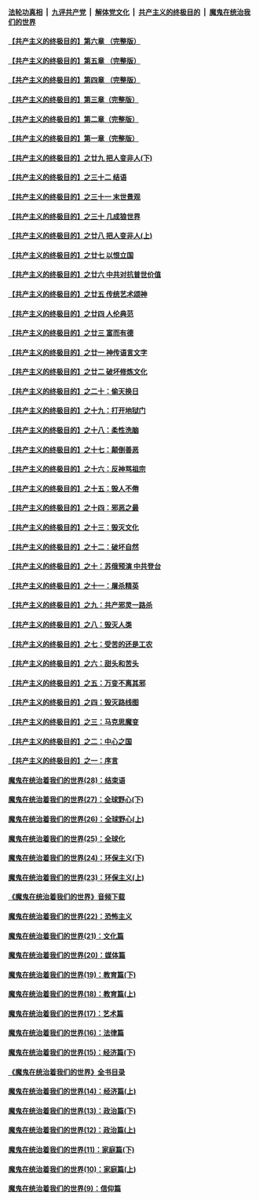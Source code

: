 ####  [法轮功真相](../../../../basic/blob/master/README.md?t=07070031) &nbsp;|&nbsp; [九评共产党](../../../../9ping.md/blob/master/README.md?t=07070031) &nbsp;|&nbsp; [解体党文化](../../../../jtdwh.md/blob/master/README.md?t=07070031)  &nbsp;|&nbsp; [共产主义的终极目的](../../../../gczydzjmd.md/blob/master/README.md?t=07070031) &nbsp;|&nbsp; [魔鬼在统治我们的世界](../../../../mgztzwmdsj.md/blob/master/README.md?t=07070031) 

#### [【共产主义的终极目的】第六章 （完整版）](../pages/nsc422/n11428913.md?t=07070031) 

#### [【共产主义的终极目的】第五章 （完整版）](../pages/nsc422/n11428912.md?t=07070031) 

#### [【共产主义的终极目的】第四章 （完整版）](../pages/nsc422/n11428907.md?t=07070031) 

#### [【共产主义的终极目的】第三章（完整版）](../pages/nsc422/n11428848.md?t=07070031) 

#### [【共产主义的终极目的】第二章（完整版）](../pages/nsc422/n11428831.md?t=07070031) 

#### [【共产主义的终极目的】第一章（完整版）](../pages/nsc422/n11417651.md?t=07070031) 

#### [【共产主义的终极目的】之廿九 把人变非人(下)](../pages/nsc422/n11344140.md?t=07070031) 

#### [【共产主义的终极目的】之三十二 结语](../pages/nsc422/n11360535.md?t=07070031) 

#### [【共产主义的终极目的】之三十一 末世景观](../pages/nsc422/n11351129.md?t=07070031) 

#### [【共产主义的终极目的】之三十 几成狼世界](../pages/nsc422/n11348280.md?t=07070031) 

#### [【共产主义的终极目的】之廿八 把人变非人(上)](../pages/nsc422/n11340492.md?t=07070031) 

#### [【共产主义的终极目的】之廿七 以恨立国](../pages/nsc422/n11336944.md?t=07070031) 

#### [【共产主义的终极目的】之廿六 中共对抗普世价值](../pages/nsc422/n11324785.md?t=07070031) 

#### [【共产主义的终极目的】之廿五 传统艺术颂神](../pages/nsc422/n11296396.md?t=07070031) 

#### [【共产主义的终极目的】之廿四 人伦典范](../pages/nsc422/n11296397.md?t=07070031) 

#### [【共产主义的终极目的】之廿三 富而有德](../pages/nsc422/n11283598.md?t=07070031) 

#### [【共产主义的终极目的】之廿一 神传语言文字](../pages/nsc422/n11263265.md?t=07070031) 

#### [【共产主义的终极目的】之廿二 破坏修炼文化](../pages/nsc422/n11245728.md?t=07070031) 

#### [【共产主义的终极目的】之二十：偷天换日](../pages/nsc422/n11238846.md?t=07070031) 

#### [【共产主义的终极目的】之十九：打开地狱门](../pages/nsc422/n11206376.md?t=07070031) 

#### [【共产主义的终极目的】之十八：柔性洗脑](../pages/nsc422/n11199994.md?t=07070031) 

#### [【共产主义的终极目的】之十七：颠倒善恶](../pages/nsc422/n11179782.md?t=07070031) 

#### [【共产主义的终极目的】之十六：反神骂祖宗](../pages/nsc422/n11166798.md?t=07070031) 

#### [【共产主义的终极目的】之十五：毁人不倦](../pages/nsc422/n11166792.md?t=07070031) 

#### [【共产主义的终极目的】之十四：邪恶之最](../pages/nsc422/n11150249.md?t=07070031) 

#### [【共产主义的终极目的】之十三：毁灭文化](../pages/nsc422/n11135227.md?t=07070031) 

#### [【共产主义的终极目的】之十二：破坏自然](../pages/nsc422/n11135214.md?t=07070031) 

#### [【共产主义的终极目的】之十：苏俄预演 中共登台](../pages/nsc422/n11118424.md?t=07070031) 

#### [【共产主义的终极目的】之十一：屠杀精英](../pages/nsc422/n11118442.md?t=07070031) 

#### [【共产主义的终极目的】之九：共产邪灵一路杀](../pages/nsc422/n11114139.md?t=07070031) 

#### [【共产主义的终极目的】之八：毁灭人类](../pages/nsc422/n11108503.md?t=07070031) 

#### [【共产主义的终极目的】之七：受苦的还是工农](../pages/nsc422/n11101809.md?t=07070031) 

#### [【共产主义的终极目的】之六：甜头和苦头](../pages/nsc422/n11096971.md?t=07070031) 

#### [【共产主义的终极目的】之五：万变不离其邪](../pages/nsc422/n11091285.md?t=07070031) 

#### [【共产主义的终极目的】之四：毁灭路线图](../pages/nsc422/n11086284.md?t=07070031) 

#### [【共产主义的终极目的】之三：马克思魔变](../pages/nsc422/n11061941.md?t=07070031) 

#### [【共产主义的终极目的】之二：中心之国](../pages/nsc422/n11047728.md?t=07070031) 

#### [【共产主义的终极目的】之一：序言](../pages/nsc422/n11086077.md?t=07070031) 

#### [魔鬼在统治着我们的世界(28)：结束语](../pages/nsc422/n10936246.md?t=07070031) 

#### [魔鬼在统治着我们的世界(27)：全球野心(下)](../pages/nsc422/n10928319.md?t=07070031) 

#### [魔鬼在统治着我们的世界(26)：全球野心(上)](../pages/nsc422/n10900318.md?t=07070031) 

#### [魔鬼在统治着我们的世界(25)：全球化](../pages/nsc422/n10788205.md?t=07070031) 

#### [魔鬼在统治着我们的世界(24)：环保主义(下)](../pages/nsc422/n10695307.md?t=07070031) 

#### [魔鬼在统治着我们的世界(23)：环保主义(上)](../pages/nsc422/n10688613.md?t=07070031) 

#### [《魔鬼在统治着我们的世界》音频下载](../pages/nsc422/n10635553.md?t=07070031) 

#### [魔鬼在统治着我们的世界(22)：恐怖主义](../pages/nsc422/n10614727.md?t=07070031) 

#### [魔鬼在统治着我们的世界(21)：文化篇](../pages/nsc422/n10597706.md?t=07070031) 

#### [魔鬼在统治着我们的世界(20)：媒体篇](../pages/nsc422/n10586579.md?t=07070031) 

#### [魔鬼在统治着我们的世界(19)：教育篇(下)](../pages/nsc422/n10564808.md?t=07070031) 

#### [魔鬼在统治着我们的世界(18)：教育篇(上)](../pages/nsc422/n10526970.md?t=07070031) 

#### [魔鬼在统治着我们的世界(17)：艺术篇](../pages/nsc422/n10499093.md?t=07070031) 

#### [魔鬼在统治着我们的世界(16)：法律篇](../pages/nsc422/n10485969.md?t=07070031) 

#### [魔鬼在统治着我们的世界(15)：经济篇(下)](../pages/nsc422/n10469975.md?t=07070031) 

#### [《魔鬼在统治着我们的世界》全书目录](../pages/nsc422/n10464261.md?t=07070031) 

#### [魔鬼在统治着我们的世界(14)：经济篇(上)](../pages/nsc422/n10457370.md?t=07070031) 

#### [魔鬼在统治着我们的世界(13)：政治篇(下)](../pages/nsc422/n10448270.md?t=07070031) 

#### [魔鬼在统治着我们的世界(12)：政治篇(上)](../pages/nsc422/n10444576.md?t=07070031) 

#### [魔鬼在统治着我们的世界(11)：家庭篇(下)](../pages/nsc422/n10440961.md?t=07070031) 

#### [魔鬼在统治着我们的世界(10)：家庭篇(上)](../pages/nsc422/n10435448.md?t=07070031) 

#### [魔鬼在统治着我们的世界(9)：信仰篇](../pages/nsc422/n10432159.md?t=07070031) 


